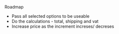 Roadmap

<!-- - Create increasing -->
<!-- - Create decreasing -->
<!-- - Create the remove div function -->
<!-- - Create the add beeverage modal -->
<!-- - Create the modal for when checkout is clicked -->
- Pass all selected options to be useable
- Do the calculations - total, shipping and vat
- Increase price as the increment increses/ decreses